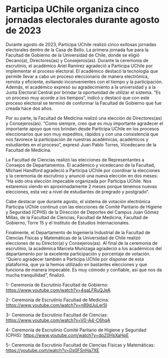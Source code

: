 # Participa UChile organiza cinco jornadas electorales durante agosto de 2023

Durante agosto de 2023, Participa UChile realizó cinco exitosas jornadas electorales dentro de la Casa de Bello. La primera jornada fue para la Facultad de Gobierno de la Universidad de Chile, donde se eligió Decano(a), Directores(as) y Consejeros(as). Durante la ceremonia de escrutinio, el académico Ariel Ramirez agradeció a Participa UChile por implementar el proceso electoral. El académico destacó la tecnología que permite llevar a cabo un proceso eleccionario de manera electrónica, remota y eficiente, evitando inconvenientes con el tiempo y la participación. Además, el académico expresó su agradecimiento a la universidad y a la Junta Electoral Central por brindar la oportunidad de utilizar el sistema. “Es un proceso muy acorde a los tiempos”, indicó y destacó que con este proceso electoral se terminó de conformar la Facultad de Gobierno que fue creada hace dos años. 

Por su parte, la Facultad de Medicina realizó una elección de Directores(as) y Consejeros(as). “Como siempre, creo que es muy importante agradecer el importante apoyo que nos brindan desde Participa UChile en los procesos eleccionarios que son muy expeditos, rápidos y con una consistencia que nos favorece la participación de nuestras académicas, académicos y estudiantes en el proceso”, expresó Juan Pablo Torres, Vicedecano de la Facultad de Medicina. 

La Facultad de Ciencias realizó las elecciones de Representantes a Consejos de Departamentos. El académico y vicedecano de la Facultad, Michael Handford agradeció a Participa UChile por coordinar la elecciones y la ceremonia de escrutinio y anunció una nueva elección en dos meses: “Ha sido otra elección impecable organizada por Participa UChile. Nos estaremos viendo en aproximadamente 2 meses porque tenemos nuevas elecciones, esta vez a nivel de estudiantes de pregrado y postgrado“.

Cabe destacar que durante agosto, el sistema de votación electrónica Participa UChile continuó con las elecciones de Comité Paritario de Higiene y Seguridad (CPHS) de la Dirección de Deportes del Campus Juan Gómez Millas, de la Facultad de Ciencias, Facultad de Medicina, Facultad de Gobierno, Torre 15 y el Instituto de Estudios Internacionales. 

Finalmente, el Departamento de Ingeniería Industrial de la Facultad de Ciencias Físicas y Matemáticas de la Universidad de Chile realizó elecciones de su Director(a) y Consejeros(as). Al final de la ceremonia de escrutinio, la académica Marcela Munizaga agradeció a los académicos del departamento por la excelente participación y porcentaje de votación. “Quiero agradecer también a Participa UChile por disponer de esta plataforma, que ya la hemos utilizado en bastantes elecciones y que funciona de manera impecable. Es muy cómodo y confiable, así que nos da mucha tranquilidad”, finalizó. 

1- Ceremonia de Escrutinio Facultad de Gobierno: https://www.youtube.com/watch?v=4gaLFRuQJeA

2- Ceremonia de Escrutinio Facultad de Medicina: https://www.youtube.com/watch?v=n89dJuLer5I

3- Ceremonia de Escrutinio Facultad de Ciencias: https://www.youtube.com/watch?v=V0-A4-C6hqA

4- Ceremonia de Escrutinio Comité Paritario de Higiene y Seguridad (CPHS): https://www.youtube.com/watch?v=dpZ0HsXaHpE

5- Ceremonia de Escrutinio Facultad de Ciencias Físicas y Matemáticas: https://youtube.com/watch?v=Ds0FSnHa7XE
